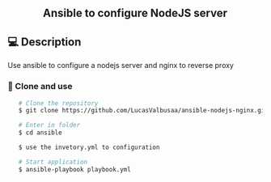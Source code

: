 <h2 align="center">Ansible to configure NodeJS server </h2>

## 💻 Description

Use ansible to configure a nodejs server and nginx to reverse proxy

### 📝 Clone and use

```bash
   # Clone the repository
   $ git clone https://github.com/LucasValbusaa/ansible-nodejs-nginx.git

   # Enter in folder
   $ cd ansible

   $ use the invetory.yml to configuration

   # Start application
   $ ansible-playbook playbook.yml
```
